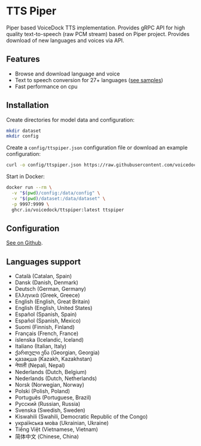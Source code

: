 # TTS Piper
Piper based VoiceDock TTS implementation.
Provides gRPC API for high quality text-to-speech (raw PCM stream) based on Piper project. Provides download of new languages and voices via API.

## Features
* Browse and download language and voice
* Text to speech conversion for 27+ languages ([see samples](https://rhasspy.github.io/piper-samples/))
* Fast performance on cpu

## Installation
Create directories for model data and configuration:
``` bash
mkdir dataset
mkdir config
```
Create a `config/ttspiper.json` configuration file or download an example configuration:
``` bash
curl -o config/ttspiper.json https://raw.githubusercontent.com/voicedock/ttspiper/main/config/ttspiper.json
```
Start in Docker:
``` bash
docker run --rm \
  -v "$(pwd)/config:/data/config" \
  -v "$(pwd)/dataset:/data/dataset" \
  -p 9997:9999 \
  ghcr.io/voicedock/ttspiper:latest ttspiper
```

## Configuration
[See on Github](https://github.com/voicedock/ttspiper).

## Languages support
* Català (Catalan, Spain)
* Dansk (Danish, Denmark)
* Deutsch (German, Germany)
* Ελληνικά (Greek, Greece)
* English (English, Great Britain)
* English (English, United States)
* Español (Spanish, Spain)
* Español (Spanish, Mexico)
* Suomi (Finnish, Finland)
* Français (French, France)
* íslenska (Icelandic, Iceland)
* Italiano (Italian, Italy)
* ქართული ენა (Georgian, Georgia)
* қазақша (Kazakh, Kazakhstan)
* नेपाली (Nepali, Nepal)
* Nederlands (Dutch, Belgium)
* Nederlands (Dutch, Netherlands)
* Norsk (Norwegian, Norway)
* Polski (Polish, Poland)
* Português (Portuguese, Brazil)
* Русский (Russian, Russia)
* Svenska (Swedish, Sweden)
* Kiswahili (Swahili, Democratic Republic of the Congo)
* украї́нська мо́ва (Ukrainian, Ukraine)
* Tiếng Việt (Vietnamese, Vietnam)
* 简体中文 (Chinese, China)
